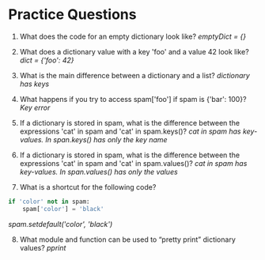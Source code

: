 # Practice Questions

1. What does the code for an empty dictionary look like?
_emptyDict = {}_  

2. What does a dictionary value with a key 'foo' and a value 42 look like?
_dict = {'foo': 42}_

3. What is the main difference between a dictionary and a list?
_dictionary has keys_

4. What happens if you try to access spam['foo'] if spam is {'bar': 100}?
_Key error_

5. If a dictionary is stored in spam, what is the difference between the expressions 'cat' in spam and 'cat' in spam.keys()?
_cat in spam has key-values. In span.keys() has only the key name_

6. If a dictionary is stored in spam, what is the difference between the expressions 'cat' in spam and 'cat' in spam.values()?
_cat in spam has key-values. In span.values() has only the values_

7. What is a shortcut for the following code?
```python
if 'color' not in spam:
    spam['color'] = 'black'
```
_spam.setdefault('color', 'black')_

8. What module and function can be used to “pretty print” dictionary values?
_pprint_
